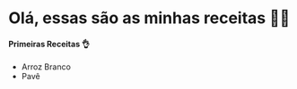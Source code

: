 # Olá, essas são as minhas receitas :man_cook: 

#### Primeiras Receitas :ok_hand:

- Arroz Branco
- Pavê